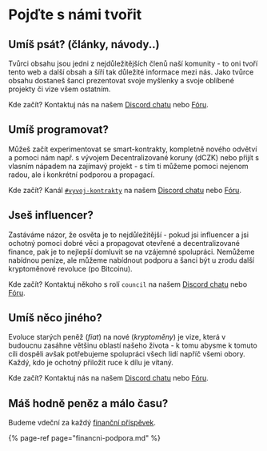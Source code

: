 # Pojďte s námi tvořit

## Umíš psát? \(články, návody..\)

Tvůrci obsahu jsou jedni z nejdůležitějších členů naší komunity - to oni tvoří tento web a další obsah a šíří tak důležité informace mezi nás. Jako tvůrce obsahu dostaneš šanci prezentovat svoje myšlenky a svoje oblíbené projekty či vize všem ostatním.

Kde začít? Kontaktuj nás na našem [Discord chatu](https://chat.gwei.cz) nebo [Fóru](https://forum.gwei.cz/).

## Umíš programovat?

Můžeš začít experimentovat se smart-kontrakty, kompletně nového odvětví a pomoci nám např. s vývojem Decentralizované koruny \(dCZK\) nebo přijít s vlasním nápadem na zajímavý projekt - s tím ti můžeme pomoci nejenom radou, ale i konkrétní podporou a propagací.

Kde začít? Kanál [`#vyvoj-kontrakty`](https://discord.gg/V6ZrX7w) na našem [Discord chatu](https://chat.gwei.cz) nebo [Fóru](https://forum.gwei.cz/).

## Jseš influencer?

Zastáváme názor, že osvěta je to nejdůležitější - pokud jsi influencer a jsi ochotný pomoci dobré věci a propagovat otevřené a decentralizované finance, pak je to nejlepší domluvit se na vzájemné spolupráci. Nemůžeme nabídnou peníze, ale můžeme nabídnout podporu a šanci být u zrodu další kryptoměnové revoluce \(po Bitcoinu\).

Kde začít? Kontaktuj někoho s rolí `council` na našem [Discord chatu](https://chat.gwei.cz) nebo [Fóru](https://forum.gwei.cz/).

## Umíš něco jiného?

Evoluce starých peněž \(_fiat_\) na nové \(_kryptoměny_\) je vize, která v budoucnu zasáhne většinu oblastí našeho života - k tomu abysme k tomuto cíli dospěli avšak potřebujeme spolupráci všech lidí napříč všemi obory. Každý, kdo je ochotný přiložit ruce k dílu je vítaný.

Kde začít? Kontaktuj nás na našem [Discord chatu](https://chat.gwei.cz) nebo [Fóru](https://forum.gwei.cz/).

## Máš hodně peněz a málo času?

Budeme vdeční za každý [finanční příspěvek](financni-podpora.md).

{% page-ref page="financni-podpora.md" %}



